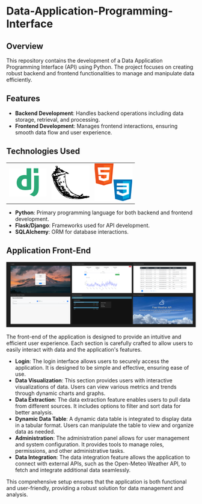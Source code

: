 # Data-Application-Programming-Interface

## Overview

This repository contains the development of a Data Application Programming Interface (API) using Python. The project focuses on creating robust backend and frontend functionalities to manage and manipulate data efficiently.

## Features

- **Backend Development**: Handles backend operations including data storage, retrieval, and processing.
- **Frontend Development**: Manages frontend interactions, ensuring smooth data flow and user experience.

## Technologies Used

<table>
  <tr>
    <td><img src="https://github.com/CatelloTheDataProjectManager/Data-Application-Programming-Interface/blob/main/django_logo.png" alt="Django Logo" width="100"></td>
    <td><img src="https://github.com/CatelloTheDataProjectManager/Data-Application-Programming-Interface/blob/main/flask_logo.png" alt="Flask Logo" width="100"></td>
    <td><img src="https://github.com/CatelloTheDataProjectManager/Data-Application-Programming-Interface/blob/main/html_logo.png" alt="HTML Logo" width="100"></td>
  </tr>
</table>

- **Python**: Primary programming language for both backend and frontend development.
- **Flask/Django**: Frameworks used for API development.
- **SQLAlchemy**: ORM for database interactions.

## Application Front-End

![Application Front-End](https://github.com/CatelloTheDataProjectManager/Data-Application-Programming-Interface/blob/main/all.png)

The front-end of the application is designed to provide an intuitive and efficient user experience. Each section is carefully crafted to allow users to easily interact with data and the application's features.

- **Login**: The login interface allows users to securely access the application. It is designed to be simple and effective, ensuring ease of use.
- **Data Visualization**: This section provides users with interactive visualizations of data. Users can view various metrics and trends through dynamic charts and graphs.
- **Data Extraction**: The data extraction feature enables users to pull data from different sources. It includes options to filter and sort data for better analysis.
- **Dynamic Data Table**: A dynamic data table is integrated to display data in a tabular format. Users can manipulate the table to view and organize data as needed.
- **Administration**: The administration panel allows for user management and system configuration. It provides tools to manage roles, permissions, and other administrative tasks.
- **Data Integration**: The data integration feature allows the application to connect with external APIs, such as the Open-Meteo Weather API, to fetch and integrate additional data seamlessly.

This comprehensive setup ensures that the application is both functional and user-friendly, providing a robust solution for data management and analysis.
